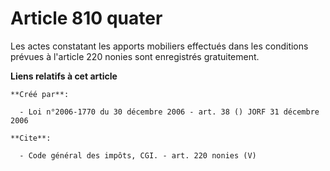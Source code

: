 # Article 810 quater

Les actes constatant les apports mobiliers effectués dans les conditions prévues à l'article 220 nonies sont enregistrés
gratuitement.

**Liens relatifs à cet article**

	**Créé par**:

	  - Loi n°2006-1770 du 30 décembre 2006 - art. 38 () JORF 31 décembre 2006

	**Cite**:

	  - Code général des impôts, CGI. - art. 220 nonies (V)

